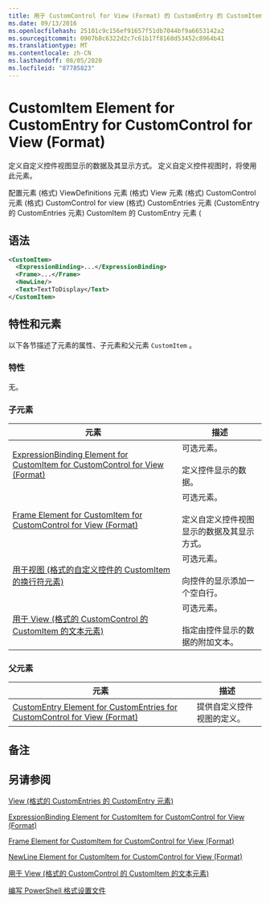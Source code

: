 ```yaml
---
title: 用于 CustomControl for View (Format) 的 CustomEntry 的 CustomItem 元素 |Microsoft Docs
ms.date: 09/13/2016
ms.openlocfilehash: 25101c9c156ef91657f51db7044bf9a6653142a2
ms.sourcegitcommit: 0907b8c6322d2c7c61b17f8168d53452c8964b41
ms.translationtype: MT
ms.contentlocale: zh-CN
ms.lasthandoff: 08/05/2020
ms.locfileid: "87785823"
---
```

# <a name="customitem-element-for-customentry-for-customcontrol-for-view-format"></a>CustomItem Element for CustomEntry for CustomControl for View (Format)

定义自定义控件视图显示的数据及其显示方式。 定义自定义控件视图时，将使用此元素。

配置元素 (格式) ViewDefinitions 元素 (格式) View 元素 (格式) CustomControl 元素 (格式) CustomControl for view (格式) CustomEntries 元素 (CustomEntry 的 CustomEntries 元素) CustomItem 的 CustomEntry 元素 (

## <a name="syntax"></a>语法

```xml
<CustomItem>
  <ExpressionBinding>...</ExpressionBinding>
  <Frame>...</Frame>
  <NewLine/>
  <Text>TextToDisplay</Text>
</CustomItem>
```

## <a name="attributes-and-elements"></a>特性和元素

以下各节描述了元素的属性、子元素和父元素 `CustomItem` 。

### <a name="attributes"></a>特性

无。

### <a name="child-elements"></a>子元素

|元素|描述|
|-------------|-----------------|
|[ExpressionBinding Element for CustomItem for CustomControl for View (Format)](./expressionbinding-element-for-customitem-for-customcontrol-for-view-format.md)|可选元素。<br /><br /> 定义控件显示的数据。|
|[Frame Element for CustomItem for CustomControl for View (Format)](./frame-element-for-customitem-for-customcontrol-for-view-format.md)|可选元素。<br /><br /> 定义自定义控件视图显示的数据及其显示方式。|
|[用于视图 (格式的自定义控件的 CustomItem 的换行符元素) ](./newline-element-for-customitem-for-customcontrol-for-view-format.md)|可选元素。<br /><br /> 向控件的显示添加一个空白行。|
|[用于 View (格式的 CustomControl 的 CustomItem 的文本元素) ](./text-element-for-customitem-for-customview-for-view-format.md)|可选元素。<br /><br /> 指定由控件显示的数据的附加文本。|

### <a name="parent-elements"></a>父元素

|元素|描述|
|-------------|-----------------|
|[CustomEntry Element for CustomEntries for CustomControl for View (Format)](./customentry-element-for-customentries-for-customcontrol-for-view-format.md)|提供自定义控件视图的定义。|

## <a name="remarks"></a>备注

## <a name="see-also"></a>另请参阅

[View (格式的 CustomEntries 的 CustomEntry 元素) ](./customentry-element-for-customentries-for-customcontrol-for-view-format.md)

[ExpressionBinding Element for CustomItem for CustomControl for View (Format)](./expressionbinding-element-for-customitem-for-customcontrol-for-view-format.md)

[Frame Element for CustomItem for CustomControl for View (Format)](./frame-element-for-customitem-for-customcontrol-for-view-format.md)

[NewLine Element for CustomItem for CustomControl for View (Format)](./newline-element-for-customitem-for-customcontrol-for-view-format.md)

[用于 View (格式的 CustomControl 的 CustomItem 的文本元素) ](./text-element-for-customitem-for-customview-for-view-format.md)

[编写 PowerShell 格式设置文件](./writing-a-powershell-formatting-file.md)

